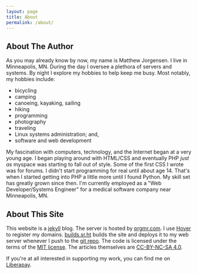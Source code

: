 ```yaml
---
layout: page
title: About
permalink: /about/
---
```


## About The Author

As you may already know by now, my name is Matthew Jorgensen. I live in
Minneapolis, MN. During the day I oversee a plethora of servers and
systems. By night I explore my hobbies to help keep me busy. Most
notably, my hobbies include:

<div class="col-2-list"><ul>
<li>bicycling</li>
<li>camping</li>
<li>canoeing, kayaking, sailing</li>
<li>hiking</li>
<li>programming</li>
<li>photography</li>
<li>traveling</li>
<li>Linux systems administration; and,</li>
<li>software and web development</li>
</ul></div>

My fascination with computers, technology, and the Internet began at a
very young age. I began playing around with HTML/CSS and eventually PHP
*just as* myspace was starting to fall out of style. Some of the first
CSS I wrote was for forums. I didn't start programming for real until
about age 14. That's when I started getting into PHP a little more until
I found Python. My skill set has greatly grown since then. I'm currently
employed as a "Web Developer/Systems Engineer" for a medical software
company near Minneapolis, MN. 

## About This Site

This website is a [jekyll][jekyll] blog. The server is hosted by
[prgmr.com][prgmr]. I use [Hover][hover-ref] to register my
domains. [builds.sr.ht][builds] builds the site and deploys it to my
web server whenever I push to the [git repo][source]. The code is
licensed under the terms of the [MIT license][mit]. The articles
themselves are [CC-BY-NC-SA 4.0][cc-by-nc-sa-4.0].

[jekyll]: https://jekyllrb.com/
[builds]: https://builds.sr.ht
[aura-theme]: https://git.sr.ht/~mjorgensen/aura
[linode-ref]: https://www.linode.com/?r=6bc69166de6a9b923e4e42b4259c0ed8e1769d8c
[prgmr]:https://prgmr.com
[hover-ref]:https://hover.com/2RdnC5Ej
[source]: https://git.sr.ht/~mjorgensen/jrgnsn.net
[mit]: https://opensource.org/licenses/MIT/
[cc-by-nc-sa-4.0]: https://creativecommons.org/licenses/by-nc-sa/4.0/

If you're at all interested in supporting my work, you can find me on
[Liberapay][liberapay].

[liberapay]: https://liberapay.com/mjorgensen/